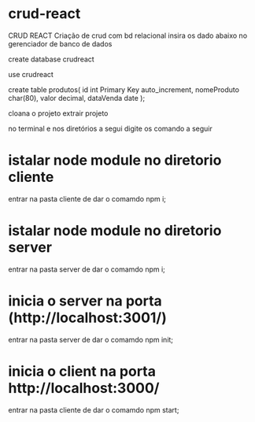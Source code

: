 # crud-react
CRUD REACT 
Criação de crud com bd relacional
insira os dado abaixo no gerenciador de banco de dados 

create database crudreact

use crudreact

create table produtos(
id int Primary Key auto_increment,
nomeProduto char(80),
valor decimal,
dataVenda date
);

cloana o projeto 
extrair projeto

no terminal  e nos diretórios a segui digite os comando a seguir

# istalar node module no diretorio cliente
entrar na pasta cliente de dar o comamdo npm i;

# istalar node module no diretorio server
entrar na pasta server de dar o comamdo npm i;

# inicia o server na porta (http://localhost:3001/)
entrar na pasta server de dar o comamdo npm init;

# inicia o client na porta http://localhost:3000/
entrar na pasta cliente de dar o comamdo npm start;